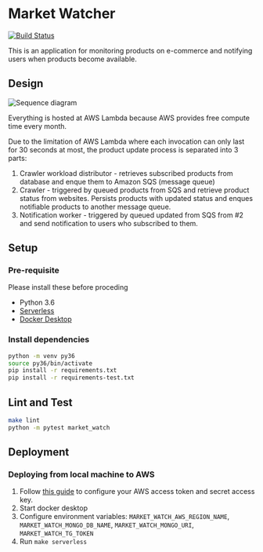 # Market Watcher

[![Build Status](https://travis-ci.com/clarkwkw/market-watcher.svg?branch=master)](https://travis-ci.com/clarkwkw/market-watcher)

This is an application for monitoring products on e-commerce and notifying users when products become available.

## Design

![Sequence diagram](market-watch-sequence.png)

Everything is hosted at AWS Lambda because AWS provides free compute time every month.

Due to the limitation of AWS Lambda where each invocation can only last for 30 seconds at most, the product update process is separated into 3 parts:

1. Crawler workload distributor - retrieves subscribed products from database and enque them to Amazon SQS (message queue)
2. Crawler - triggered by queued products from SQS and retrieve product status from websites. Persists products with updated status and enques notifiable products to another message queue.
3. Notification worker - triggered by queued updated from SQS from #2 and send notification to users who subscribed to them.

## Setup

### Pre-requisite

Please install these before proceding

- Python 3.6
- [Serverless](https://serverless.com/framework/docs/providers/aws/guide/installation/)
- [Docker Desktop](https://www.docker.com/get-started)

### Install dependencies

```bash
python -m venv py36
source py36/bin/activate
pip install -r requirements.txt
pip install -r requirements-test.txt
```

## Lint and Test

```bash
make lint
python -m pytest market_watch
```

## Deployment

### Deploying from local machine to AWS

1. Follow [this guide](https://serverless.com/framework/docs/providers/aws/guide/credentials) to configure your AWS access token and secret access key.
2. Start docker desktop
3. Configure environment variables: `MARKET_WATCH_AWS_REGION_NAME`, `MARKET_WATCH_MONGO_DB_NAME`, `MARKET_WATCH_MONGO_URI`, `MARKET_WATCH_TG_TOKEN`
4. Run `make serverless`
